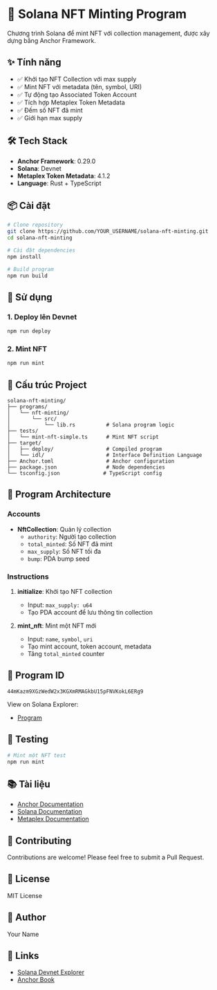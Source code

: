 # 🎨 Solana NFT Minting Program

Chương trình Solana để mint NFT với collection management, được xây dựng bằng Anchor Framework.

## ✨ Tính năng

- ✅ Khởi tạo NFT Collection với max supply
- ✅ Mint NFT với metadata (tên, symbol, URI)
- ✅ Tự động tạo Associated Token Account
- ✅ Tích hợp Metaplex Token Metadata
- ✅ Đếm số NFT đã mint
- ✅ Giới hạn max supply

## 🛠️ Tech Stack

- **Anchor Framework**: 0.29.0
- **Solana**: Devnet
- **Metaplex Token Metadata**: 4.1.2
- **Language**: Rust + TypeScript

## 📦 Cài đặt

```bash
# Clone repository
git clone https://github.com/YOUR_USERNAME/solana-nft-minting.git
cd solana-nft-minting

# Cài đặt dependencies
npm install

# Build program
npm run build
```

## 🚀 Sử dụng

### 1. Deploy lên Devnet

```bash
npm run deploy
```

### 2. Mint NFT

```bash
npm run mint
```

## 📁 Cấu trúc Project

```
solana-nft-minting/
├── programs/
│   └── nft-minting/
│       └── src/
│           └── lib.rs          # Solana program logic
├── tests/
│   └── mint-nft-simple.ts      # Mint NFT script
├── target/
│   ├── deploy/                 # Compiled program
│   └── idl/                    # Interface Definition Language
├── Anchor.toml                 # Anchor configuration
├── package.json                # Node dependencies
└── tsconfig.json              # TypeScript config
```

## 🔧 Program Architecture

### Accounts

- **NftCollection**: Quản lý collection
  - `authority`: Người tạo collection
  - `total_minted`: Số NFT đã mint
  - `max_supply`: Số NFT tối đa
  - `bump`: PDA bump seed

### Instructions

1. **initialize**: Khởi tạo NFT collection
   - Input: `max_supply: u64`
   - Tạo PDA account để lưu thông tin collection

2. **mint_nft**: Mint một NFT mới
   - Input: `name`, `symbol`, `uri`
   - Tạo mint account, token account, metadata
   - Tăng `total_minted` counter

## 📝 Program ID

```
44mKazm9XGzWedW2x3KGXmRMAGkbU15pFNVKokL6ERg9
```

View on Solana Explorer:
- [Program](https://explorer.solana.com/address/44mKazm9XGzWedW2x3KGXmRMAGkbU15pFNVKokL6ERg9?cluster=devnet)

## 🧪 Testing

```bash
# Mint một NFT test
npm run mint
```

## 📚 Tài liệu

- [Anchor Documentation](https://www.anchor-lang.com/)
- [Solana Documentation](https://docs.solana.com/)
- [Metaplex Documentation](https://docs.metaplex.com/)

## 🤝 Contributing

Contributions are welcome! Please feel free to submit a Pull Request.

## 📄 License

MIT License

## 👤 Author

Your Name

## 🔗 Links

- [Solana Devnet Explorer](https://explorer.solana.com/?cluster=devnet)
- [Anchor Book](https://book.anchor-lang.com/)
